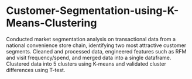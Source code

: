 # Customer-Segmentation-using-K-Means-Clustering
Conducted market segmentation analysis on transactional data from a national convenience store chain, identifying two most attractive customer segments. Cleaned and processed data, engineered features such as RFM and visit frequency/spend, and merged data into a single dataframe. Clustered data into 5 clusters using K-means and validated cluster differences using T-test.
